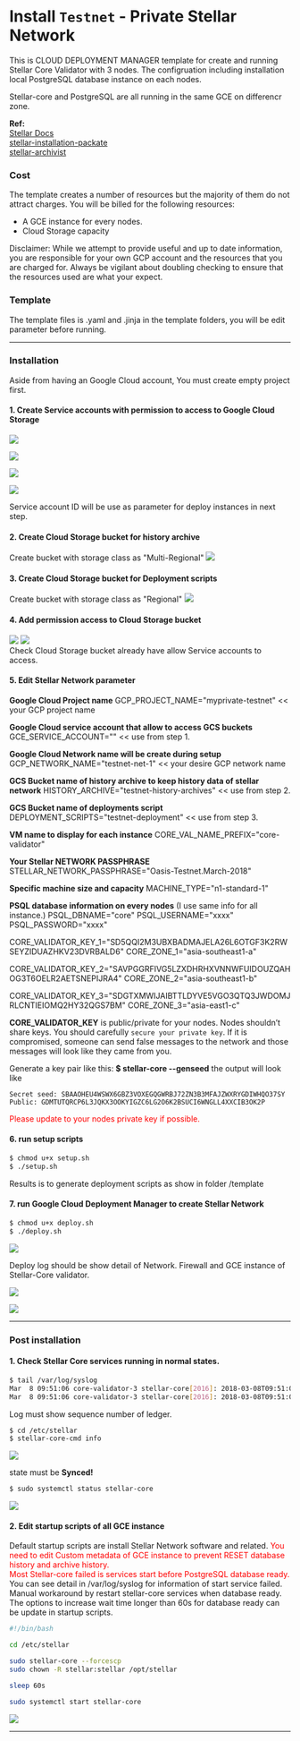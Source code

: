 # Install `Testnet` - Private Stellar Network

This is CLOUD DEPLOYMENT MANAGER template for create and running Stellar Core Validator with 3 nodes. The configruation including installation local PostgreSQL database instance on each nodes.

Stellar-core and PostgreSQL are all running in the same GCE on differencr zone.

**Ref:**<br>
[Stellar Docs](https://www.stellar.org/developers/stellar-core/software/admin.html)<br>
[stellar-installation-packate](https://github.com/stellar/packages#sdf---packages)<br>
[stellar-archivist](https://github.com/stellar/go/tree/master/tools/stellar-archivist)<br>

### Cost
The template creates a number of resources but the majority of them do not attract charges. You will be billed for the following resources:
* A GCE instance for every nodes.
* Cloud Storage capacity

Disclaimer: While we attempt to provide useful and up to date information, you are responsible for your own GCP account and the resources that you are charged for. Always be vigilant about doubling checking to ensure that the resources used are what your expect. 

### Template
The template files is .yaml and .jinja in the template folders, you will be edit parameter before running.

---
### Installation
Aside from having an Google Cloud account, You must create empty project first.

#### 1. Create Service accounts with permission to access to Google Cloud Storage
![](images/service_account_1.png)

![](images/service_account_2.png)

![](images/service_account_3.png)

![](images/service_account_4.png)

Service account ID will be use as parameter for deploy instances in next step.

#### 2. Create Cloud Storage bucket for history archive
Create bucket with storage class as "Multi-Regional"
![](images/history_archive.png)

#### 3. Create Cloud Storage bucket for Deployment scripts
Create bucket with storage class as "Regional"
![](images/deployment_scripts.png)

#### 4. Add permission access to Cloud Storage bucket
![](images/verify_1.png)
![](images/verify_2.png)
<br>
Check Cloud Storage bucket already have allow Service accounts to access.

#### 5. Edit Stellar Network parameter

**Google Cloud Project name**
GCP_PROJECT_NAME="myprivate-testnet"     << your GCP project name

**Google Cloud service account that allow to access GCS buckets**
GCE_SERVICE_ACCOUNT=""        << use from step 1.

**Google Cloud Network name will be create during setup**
GCP_NETWORK_NAME="testnet-net-1"      << your desire GCP network name 

**GCS Bucket name of history archive to keep history data of stellar network**
HISTORY_ARCHIVE="testnet-history-archives"    << use from step 2.

**GCS Bucket name of deployments script**
DEPLOYMENT_SCRIPTS="testnet-deployment" << use from step 3.

**VM name to display for each instance**
CORE_VAL_NAME_PREFIX="core-validator"

**Your Stellar NETWORK PASSPHRASE**
STELLAR_NETWORK_PASSPHRASE="Oasis-Testnet.March-2018"

**Specific machine size and capacity**
MACHINE_TYPE="n1-standard-1"

**PSQL database information on every nodes**
(I use same info for all instance.)
PSQL_DBNAME="core"
PSQL_USERNAME="xxxx"
PSQL_PASSWORD="xxxx"

CORE_VALIDATOR_KEY_1="SD5QQI2M3UBXBADMAJELA26L6OTGF3K2RWSEYZIDUAZHKV23DVRBALD6"
CORE_ZONE_1="asia-southeast1-a"

CORE_VALIDATOR_KEY_2="SAVPGGRFIVG5LZXDHRHXVNNWFUIDOUZQAHOG3T6OELR2AETSNEPIJRA4"
CORE_ZONE_2="asia-southeast1-b"

CORE_VALIDATOR_KEY_3="SDGTXMWIJAIBTTLDYVE5VGO3QTQ3JWDOMJRLCNTIEIOMQ2HY32QGS7BM"
CORE_ZONE_3="asia-east1-c"

**CORE_VALIDATOR_KEY** is public/private for your nodes. Nodes shouldn’t share keys. You should carefully `secure your private key`. If it is compromised, someone can send false messages to the network and those messages will look like they came from you.

Generate a key pair like this:
**$ stellar-core --genseed**
the output will look like
```
Secret seed: SBAAOHEU4WSWX6GBZ3VOXEGQGWRBJ72ZN3B3MFAJZWXRYGDIWHQO37SY
Public: GDMTUTQRCP6L3JQKX3OOKYIGZC6LG2O6K2BSUCI6WNGLL4XXCIB3OK2P
```
<font color=red>Please update to your nodes private key if possible.</font>

#### 6. run setup scripts
```sh
$ chmod u+x setup.sh
$ ./setup.sh
```
Results is to generate deployment scripts as show in folder /template

#### 7. run Google Cloud Deployment Manager to create Stellar Network
```sh
$ chmod u+x deploy.sh
$ ./deploy.sh
```

![](images/deploy_finish_1.png)

Deploy log should be show detail of Network. Firewall and GCE instance of Stellar-Core validator.

![](images/deploy_finish_2.png)


![](images/deploy_finish_3.png)


---
### Post installation
#### 1. Check Stellar Core services running in normal states.
```sh
$ tail /var/log/syslog
Mar  8 09:51:06 core-validator-3 stellar-core[2016]: 2018-03-08T09:51:06.797 GA2TY [Ledger INFO] Got consensus: [seq=508, prev=2d1ceb, tx_count=0, sv: [  txH: 8e9332, ct: 1520502666, upgrades: [ ] ]]
Mar  8 09:51:06 core-validator-3 stellar-core[2016]: 2018-03-08T09:51:06.801 GA2TY [Ledger INFO] Closed ledger: [seq=508, hash=9f7d3c]
```
Log must show sequence number of ledger.

```sh
$ cd /etc/stellar
$ stellar-core-cmd info
```
![](images/check_info.png)

state must be **Synced!**

```sh
$ sudo systemctl status stellar-core
```
![](images/service_status.png)

#### 2. Edit startup scripts of all GCE instance 
Default startup scripts are install Stellar Network software and related.
<font color=red>You need to edit Custom metadata of GCE instance to prevent RESET database history and archive history.<br>
Most Stellar-core failed is services start before PostgreSQL database ready.</font><br>
You can see detail in /var/log/syslog for information of start service failed.
Manual workaround by restart stellar-core services when database ready.
The options to increase wait time longer than 60s for database ready can be update in startup scripts.

```sh
#!/bin/bash

cd /etc/stellar

sudo stellar-core --forcescp
sudo chown -R stellar:stellar /opt/stellar

sleep 60s

sudo systemctl start stellar-core
```
![](images/startup_scripts.png)




---
